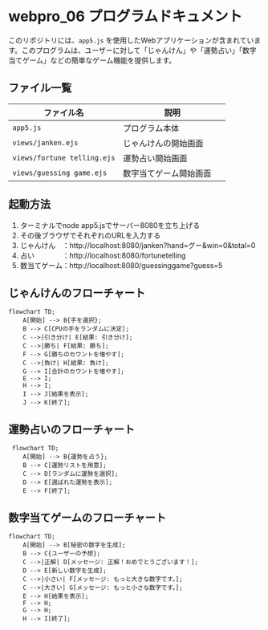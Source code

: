 # webpro_06 プログラムドキュメント

このリポジトリには、`app5.js` を使用したWebアプリケーションが含まれています。このプログラムは、ユーザーに対して「じゃんけん」や「運勢占い」「数字当てゲーム」などの簡単なゲーム機能を提供します。

## ファイル一覧

| ファイル名              | 説明                                 　|
|----------------------------|---------------------------------|
| `app5.js`                  | プログラム本体                    　|
| `views/janken.ejs`         | じゃんけんの開始画面                 |
| `views/fortune telling.ejs`| 運勢占い開始画面              　　　　|
| `views/guessing game.ejs`  | 数字当てゲーム開始画面              　|


## 起動方法

1. ターミナルでnode app5.jsでサーバー8080を立ち上げる
2. その後ブラウザでそれぞれのURLを入力する
3. じゃんけん　：http://localhost:8080/janken?hand=グー&win=0&total=0
4. 占い　　　　：http://localhost:8080/fortunetelling
5. 数当てゲーム：http://localhost:8080/guessinggame?guess=5




## じゃんけんのフローチャート
```mermaid
flowchart TD;
    A[開始] --> B{手を選択};
    B --> C[CPUの手をランダムに決定];
    C -->|引き分け| E[結果: 引き分け];
    C -->|勝ち| F[結果: 勝ち];
    F --> G[勝ちのカウントを増やす];
    C -->|負け| H[結果: 負け];
    G --> I[合計のカウントを増やす];
    E --> I;
    H --> I;
    I --> J[結果を表示];
    J --> K[終了];
 ```
## 運勢占いのフローチャート
```mermaid
 flowchart TD;
    A[開始] --> B{運勢を占う};
    B --> C[運勢リストを用意];
    C --> D[ランダムに運勢を選択];
    D --> E[選ばれた運勢を表示];
    E --> F[終了];
 ```   
## 数字当てゲームのフローチャート
```mermaid
flowchart TD;
    A[開始] --> B[秘密の数字を生成];
    B --> C{ユーザーの予想};
    C -->|正解| D[メッセージ: 正解！おめでとうございます！];
    D --> E[新しい数字を生成];
    C -->|小さい| F[メッセージ: もっと大きな数字です。];
    C -->|大きい| G[メッセージ: もっと小さな数字です。];
    E --> H[結果を表示];
    F --> H;
    G --> H;
    H --> I[終了];
 ```   

